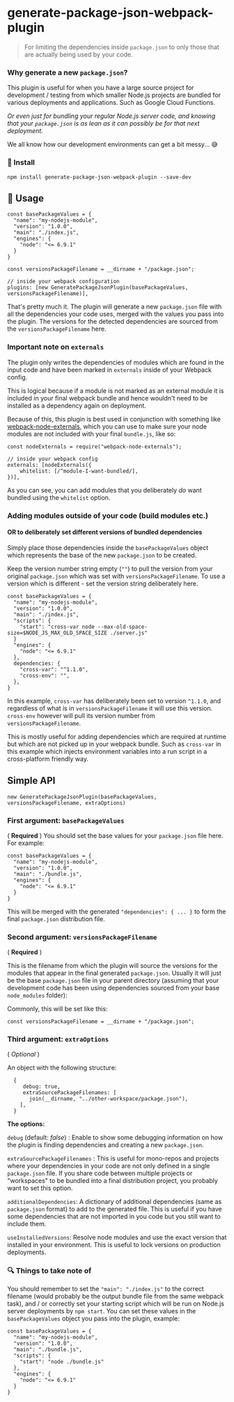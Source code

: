 # generate-package-json-webpack-plugin

> For limiting the dependencies inside `package.json` to only those that are actually being used by your code.

### Why generate a new `package.json`?

This plugin is useful for when you have a large source project for development / testing from which smaller Node.js projects are bundled for various deployments and applications. Such as Google Cloud Functions.

_Or even just for bundling your regular Node.js server code, and knowing that your `package.json` is as lean as it can possibly be for that next deployment._

We all know how our development environments can get a bit messy... :sweat_smile:


### :floppy_disk: Install

```
npm install generate-package-json-webpack-plugin --save-dev
```

## :electric_plug: Usage

```
const basePackageValues = {
  "name": "my-nodejs-module",
  "version": "1.0.0",
  "main": "./index.js",
  "engines": {
    "node": "<= 6.9.1"
  }
}

const versionsPackageFilename = __dirname + "/package.json";

// inside your webpack configuration
plugins: [new GeneratePackageJsonPlugin(basePackageValues, versionsPackageFilename)],
```

That's pretty much it. The plugin will generate a new `package.json` file with all the dependencies your code uses, merged with the values you pass into the plugin. The versions for the detected dependencies are sourced from the `versionsPackageFilename` here.

### Important note on `externals`

The plugin only writes the dependencies of modules which are found in the input code
and have been marked in `externals` inside of your Webpack config.

This is logical because if a module is not marked as an external module it is included in
your final webpack bundle and hence wouldn't need to be installed as a dependency
again on deployment.

Because of this, this plugin is best used in conjunction with something
like [webpack-node-externals](https://github.com/liady/webpack-node-externals),
which you can use to make sure your node modules are not included with your
final `bundle.js`, like so:

```
const nodeExternals = require("webpack-node-externals");

// inside your webpack config
externals: [nodeExternals({
    whitelist: [/^module-I-want-bundled/],
})],
```

As you can see, you can add modules that you deliberately _do_ want bundled using the `whitelist` option.

### Adding modules outside of your code (build modules etc.)
#### OR to deliberately set different versions of bundled dependencies

Simply place those dependencies inside the `basePackageValues` object which represents the base of the new `package.json` to be created.

Keep the version number string empty (`""`) to pull the
version from your original `package.json` which was set with `versionsPackageFilename`.
To use a version which is different - set the version string deliberately here.

```
const basePackageValues = {
  "name": "my-nodejs-module",
  "version": "1.0.0",
  "main": "./index.js",
  "scripts": {
    "start": "cross-var node --max-old-space-size=$NODE_JS_MAX_OLD_SPACE_SIZE ./server.js"
  }
  "engines": {
    "node": "<= 6.9.1"
  },
  dependencies: {
    "cross-var": "^1.1.0",
    "cross-env": "",
  },
}
```

In this example, `cross-var` has deliberately been set to version `^1.1.0`, and
regardless of what is in `versionsPackageFilename` it will use this version.
`cross-env` however will pull its version number from `versionsPackageFilename`.

This is mostly useful for adding dependencies which are required at runtime but which are not picked up in your webpack
bundle. Such as `cross-var` in this example which injects environment variables into a run script in a cross-platform
friendly way.

## Simple API

```
new GeneratePackageJsonPlugin(basePackageValues, versionsPackageFilename, extraOptions)
```

### First argument: `basePackageValues`

( **Required** ) You should set the base values for your `package.json` file here. For example:

```
const basePackageValues = {
  "name": "my-nodejs-module",
  "version": "1.0.0",
  "main": "./bundle.js",
  "engines": {
    "node": "<= 6.9.1"
  }
}
```

This will be merged with the generated `"dependencies": { ... }` to form the final `package.json` distribution file.

### Second argument: `versionsPackageFilename`

( **Required** )

This is the filename from which the plugin will source the versions for the modules
that appear in the final generated `package.json`. Usually it will just be the base
`package.json` file in your parent directory (assuming that your development code
has been using dependencies sourced from your base `node_modules` folder):

Commonly, this will be set like this:
```
const versionsPackageFilename = __dirname + "/package.json";
```

### Third argument: `extraOptions`

( *Optional* )

An object with the following structure:

```
  {
     debug: true,
     extraSourcePackageFilenames: [
       join(__dirname, "../other-workspace/package.json"),
    ],
  }
```

**The options:**

`debug` (default: *false*) : Enable to show some debugging information on how the plugin is finding dependencies and creating a new `package.json`.

`extraSourcePackageFilenames` : This is useful for mono-repos and projects where your dependencies in your code are not only defined in a single `package.json` file.
If you share code between multiple projects or "workspaces" to be bundled into a final distribution project, you probably want to set this option.

`additionalDependencies`: A dictionary of additional dependencies (same as `package.json` format) to
 add to the generated file. This is useful if you have some dependencies that are not imported in
  you code but you still want to include them.

`useInstalledVersions`: Resolve node modules and use the exact version that installed in your
environment. This is useful to lock versions on production deployments.

### :mag: Things to take note of

You should remember to set the `"main": "./index.js"` to the correct filename (would probably
be the output bundle file from the same webpack task), and / or correctly set your starting script
which will be run on Node.js server deployments by `npm start`. You can set these values in
the `basePackageValues` object you pass into the plugin, example:

```
const basePackageValues = {
  "name": "my-nodejs-module",
  "version": "1.0.0",
  "main": "./bundle.js",
  "scripts": {
    "start": "node ./bundle.js"
  },
  "engines": {
    "node": "<= 6.9.1"
  }
}
```
